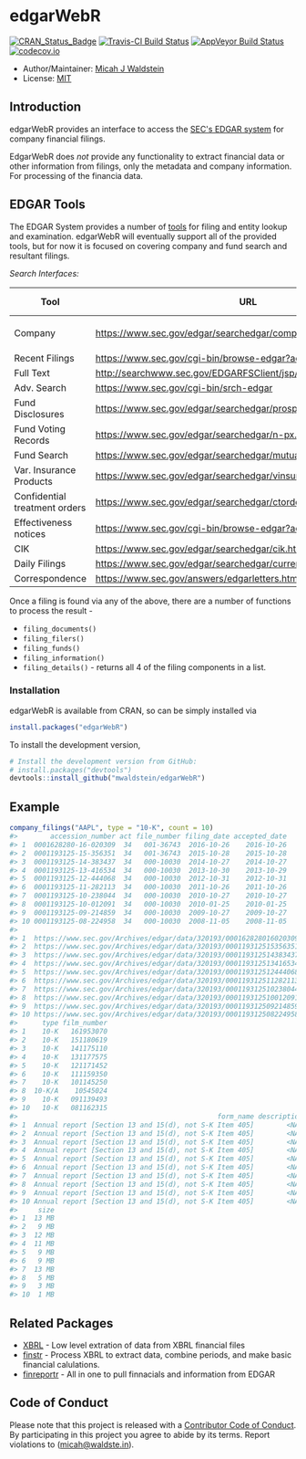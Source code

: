 
<!-- README.md is generated from README.Rmd. Please edit that file -->
edgarWebR
=========

[![CRAN\_Status\_Badge](http://www.r-pkg.org/badges/version/edgarWebR)](https://cran.r-project.org/package=edgarWebR) [![Travis-CI Build Status](https://travis-ci.org/mwaldstein/edgarWebR.svg?branch=master)](https://travis-ci.org/mwaldstein/edgarWebR) [![AppVeyor Build Status](https://ci.appveyor.com/api/projects/status/github/mwaldstein/edgarWebR?branch=master&svg=true)](https://ci.appveyor.com/project/mwaldstein/edgarWebR) [![codecov.io](https://codecov.io/github/mwaldstein/edgarWebR/coverage.svg?branch=master)](https://codecov.io/github/mwaldstein/edgarWebR?branch=master)

-   Author/Maintainer: [Micah J Waldstein](https://micah.waldste.in)
-   License: [MIT](https://opensource.org/licenses/MIT)

Introduction
------------

edgarWebR provides an interface to access the [SEC's EDGAR system](https://www.sec.gov/edgar/searchedgar/webusers.htm) for company financial filings.

EdgarWebR does *not* provide any functionality to extract financial data or other information from filings, only the metadata and company information. For processing of the financia data.

EDGAR Tools
-----------

The EDGAR System provides a number of [tools](https://www.sec.gov/edgar/searchedgar/webusers.htm) for filing and entity lookup and examination. edgarWebR will eventually support all of the provided tools, but for now it is focused on covering company and fund search and resultant filings.

*Search Interfaces:*

<table>
<colgroup>
<col width="26%" />
<col width="54%" />
<col width="19%" />
</colgroup>
<thead>
<tr class="header">
<th>Tool</th>
<th>URL</th>
<th>edgarWebR function(s)</th>
</tr>
</thead>
<tbody>
<tr class="odd">
<td>Company</td>
<td><a href="https://www.sec.gov/edgar/searchedgar/companysearch.html" class="uri">https://www.sec.gov/edgar/searchedgar/companysearch.html</a></td>
<td><code>company_information()</code>, <code>company_details()</code>, <code>company_filings()</code></td>
</tr>
<tr class="even">
<td>Recent Filings</td>
<td><a href="https://www.sec.gov/cgi-bin/browse-edgar?action=getcurrent" class="uri">https://www.sec.gov/cgi-bin/browse-edgar?action=getcurrent</a></td>
<td>N/A</td>
</tr>
<tr class="odd">
<td>Full Text</td>
<td><a href="http://searchwww.sec.gov/EDGARFSClient/jsp/EDGAR_MainAccess.jsp" class="uri">http://searchwww.sec.gov/EDGARFSClient/jsp/EDGAR_MainAccess.jsp</a></td>
<td>N/A</td>
</tr>
<tr class="even">
<td>Adv. Search</td>
<td><a href="https://www.sec.gov/cgi-bin/srch-edgar" class="uri">https://www.sec.gov/cgi-bin/srch-edgar</a></td>
<td>N/A</td>
</tr>
<tr class="odd">
<td>Fund Disclosures</td>
<td><a href="https://www.sec.gov/edgar/searchedgar/prospectus.htm" class="uri">https://www.sec.gov/edgar/searchedgar/prospectus.htm</a></td>
<td>N/A</td>
</tr>
<tr class="even">
<td>Fund Voting Records</td>
<td><a href="https://www.sec.gov/edgar/searchedgar/n-px.htm" class="uri">https://www.sec.gov/edgar/searchedgar/n-px.htm</a></td>
<td>N/A</td>
</tr>
<tr class="odd">
<td>Fund Search</td>
<td><a href="https://www.sec.gov/edgar/searchedgar/mutualsearch.html" class="uri">https://www.sec.gov/edgar/searchedgar/mutualsearch.html</a></td>
<td><code>fund_search()</code></td>
</tr>
<tr class="even">
<td>Var. Insurance Products</td>
<td><a href="https://www.sec.gov/edgar/searchedgar/vinsurancesearch.html" class="uri">https://www.sec.gov/edgar/searchedgar/vinsurancesearch.html</a></td>
<td>N/A</td>
</tr>
<tr class="odd">
<td>Confidential treatment orders</td>
<td><a href="https://www.sec.gov/edgar/searchedgar/ctorders.htm" class="uri">https://www.sec.gov/edgar/searchedgar/ctorders.htm</a></td>
<td>N/A</td>
</tr>
<tr class="even">
<td>Effectiveness notices</td>
<td><a href="https://www.sec.gov/cgi-bin/browse-edgar?action=geteffect" class="uri">https://www.sec.gov/cgi-bin/browse-edgar?action=geteffect</a></td>
<td>N/A</td>
</tr>
<tr class="odd">
<td>CIK</td>
<td><a href="https://www.sec.gov/edgar/searchedgar/cik.htm" class="uri">https://www.sec.gov/edgar/searchedgar/cik.htm</a></td>
<td>N/A</td>
</tr>
<tr class="even">
<td>Daily Filings</td>
<td><a href="https://www.sec.gov/edgar/searchedgar/currentevents.htm" class="uri">https://www.sec.gov/edgar/searchedgar/currentevents.htm</a></td>
<td>N/A</td>
</tr>
<tr class="odd">
<td>Correspondence</td>
<td><a href="https://www.sec.gov/answers/edgarletters.htm" class="uri">https://www.sec.gov/answers/edgarletters.htm</a></td>
<td>N/A</td>
</tr>
</tbody>
</table>

Once a filing is found via any of the above, there are a number of functions to process the result -

-   `filing_documents()`
-   `filing_filers()`
-   `filing_funds()`
-   `filing_information()`
-   `filing_details()` - returns all 4 of the filing components in a list.

### Installation

edgarWebR is available from CRAN, so can be simply installed via

``` r
install.packages("edgarWebR")
```

To install the development version,

``` r
# Install the development version from GitHub:
# install.packages("devtools")
devtools::install_github("mwaldstein/edgarWebR")
```

Example
-------

``` r
company_filings("AAPL", type = "10-K", count = 10)
#>        accession_number act file_number filing_date accepted_date
#> 1  0001628280-16-020309  34   001-36743  2016-10-26    2016-10-26
#> 2  0001193125-15-356351  34   001-36743  2015-10-28    2015-10-28
#> 3  0001193125-14-383437  34   000-10030  2014-10-27    2014-10-27
#> 4  0001193125-13-416534  34   000-10030  2013-10-30    2013-10-29
#> 5  0001193125-12-444068  34   000-10030  2012-10-31    2012-10-31
#> 6  0001193125-11-282113  34   000-10030  2011-10-26    2011-10-26
#> 7  0001193125-10-238044  34   000-10030  2010-10-27    2010-10-27
#> 8  0001193125-10-012091  34   000-10030  2010-01-25    2010-01-25
#> 9  0001193125-09-214859  34   000-10030  2009-10-27    2009-10-27
#> 10 0001193125-08-224958  34   000-10030  2008-11-05    2008-11-05
#>                                                                                                href
#> 1  https://www.sec.gov/Archives/edgar/data/320193/000162828016020309/0001628280-16-020309-index.htm
#> 2  https://www.sec.gov/Archives/edgar/data/320193/000119312515356351/0001193125-15-356351-index.htm
#> 3  https://www.sec.gov/Archives/edgar/data/320193/000119312514383437/0001193125-14-383437-index.htm
#> 4  https://www.sec.gov/Archives/edgar/data/320193/000119312513416534/0001193125-13-416534-index.htm
#> 5  https://www.sec.gov/Archives/edgar/data/320193/000119312512444068/0001193125-12-444068-index.htm
#> 6  https://www.sec.gov/Archives/edgar/data/320193/000119312511282113/0001193125-11-282113-index.htm
#> 7  https://www.sec.gov/Archives/edgar/data/320193/000119312510238044/0001193125-10-238044-index.htm
#> 8  https://www.sec.gov/Archives/edgar/data/320193/000119312510012091/0001193125-10-012091-index.htm
#> 9  https://www.sec.gov/Archives/edgar/data/320193/000119312509214859/0001193125-09-214859-index.htm
#> 10 https://www.sec.gov/Archives/edgar/data/320193/000119312508224958/0001193125-08-224958-index.htm
#>      type film_number
#> 1    10-K   161953070
#> 2    10-K   151180619
#> 3    10-K   141175110
#> 4    10-K   131177575
#> 5    10-K   121171452
#> 6    10-K   111159350
#> 7    10-K   101145250
#> 8  10-K/A    10545024
#> 9    10-K   091139493
#> 10   10-K   081162315
#>                                                 form_name description
#> 1  Annual report [Section 13 and 15(d), not S-K Item 405]        <NA>
#> 2  Annual report [Section 13 and 15(d), not S-K Item 405]        <NA>
#> 3  Annual report [Section 13 and 15(d), not S-K Item 405]        <NA>
#> 4  Annual report [Section 13 and 15(d), not S-K Item 405]        <NA>
#> 5  Annual report [Section 13 and 15(d), not S-K Item 405]        <NA>
#> 6  Annual report [Section 13 and 15(d), not S-K Item 405]        <NA>
#> 7  Annual report [Section 13 and 15(d), not S-K Item 405]        <NA>
#> 8  Annual report [Section 13 and 15(d), not S-K Item 405]        <NA>
#> 9  Annual report [Section 13 and 15(d), not S-K Item 405]        <NA>
#> 10 Annual report [Section 13 and 15(d), not S-K Item 405]        <NA>
#>     size
#> 1  13 MB
#> 2   9 MB
#> 3  12 MB
#> 4  11 MB
#> 5   9 MB
#> 6   9 MB
#> 7  13 MB
#> 8   5 MB
#> 9   3 MB
#> 10  1 MB
```

Related Packages
----------------

-   [XBRL](https://CRAN.R-project.org/package=XBRL) - Low level extration of data from XBRL financial files
-   [finstr](https://github.com/bergant/finstr) - Process XBRL to extract data, combine periods, and make basic financial calulations.
-   [finreportr](https://github.com/sewardlee337/finreportr) - All in one to pull finnacials and information from EDGAR

Code of Conduct
---------------

Please note that this project is released with a [Contributor Code of Conduct](CONDUCT.md). By participating in this project you agree to abide by its terms. Report violations to (<micah@waldste.in>).

